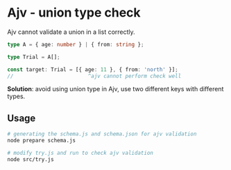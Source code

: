 # Ajv - union type check

Ajv cannot validate a union in a list correctly.

```typescript
type A = { age: number } | { from: string };

type Trial = A[];

const target: Trial = [{ age: 11 }, { from: 'north' }];
//                        ^ajv cannot perform check well
```

**Solution**: avoid using union type in Ajv, use two different keys with different types.

## Usage

```bash
# generating the schema.js and schema.json for ajv validation
node prepare schema.js

# modify try.js and run to check ajv validation
node src/try.js
```
